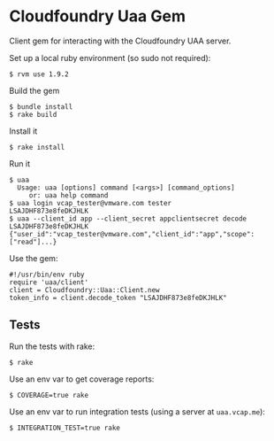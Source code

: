 Cloudfoundry Uaa Gem
====================

Client gem for interacting with the Cloudfoundry UAA server.

Set up a local ruby environment (so sudo not required):

    $ rvm use 1.9.2

Build the gem

    $ bundle install
    $ rake build
	
Install it

    $ rake install

Run it

    $ uaa
      Usage: uaa [options] command [<args>] [command_options]
         or: uaa help command
    $ uaa login vcap_tester@vmware.com tester
    LSAJDHF873e8feDKJHLK
    $ uaa --client_id app --client_secret appclientsecret decode LSAJDHF873e8feDKJHLK
    {"user_id":"vcap_tester@vmware.com","client_id":"app","scope":["read"]...}
    
Use the gem:

    #!/usr/bin/env ruby
    require 'uaa/client'
    client = Cloudfoundry::Uaa::Client.new
    token_info = client.decode_token "LSAJDHF873e8feDKJHLK"

## Tests

Run the tests with rake:

    $ rake
    
Use an env var to get coverage reports:

    $ COVERAGE=true rake

Use an env var to run integration tests (using a server at
`uaa.vcap.me`):

    $ INTEGRATION_TEST=true rake


